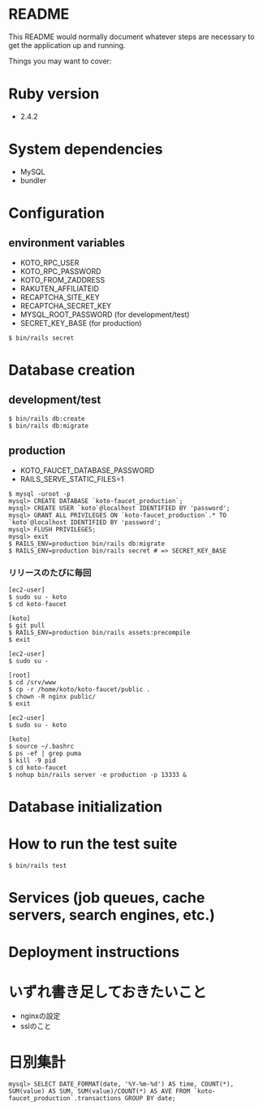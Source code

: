 # README

This README would normally document whatever steps are necessary to get the
application up and running.

Things you may want to cover:

# Ruby version
- 2.4.2

# System dependencies
- MySQL
- bundler

# Configuration
## environment variables
- KOTO_RPC_USER
- KOTO_RPC_PASSWORD
- KOTO_FROM_ZADDRESS
- RAKUTEN_AFFILIATEID
- RECAPTCHA_SITE_KEY
- RECAPTCHA_SECRET_KEY
- MYSQL_ROOT_PASSWORD (for development/test)
- SECRET_KEY_BASE (for production)
```
$ bin/rails secret
```

# Database creation
## development/test
```
$ bin/rails db:create
$ bin/rails db:migrate
```

## production
- KOTO_FAUCET_DATABASE_PASSWORD
- RAILS_SERVE_STATIC_FILES=1

```
$ mysql -uroot -p
mysql> CREATE DATABASE `koto-faucet_production`;
mysql> CREATE USER `koto`@localhost IDENTIFIED BY 'password';
mysql> GRANT ALL PRIVILEGES ON `koto-faucet_production`.* TO `koto`@localhost IDENTIFIED BY 'password';
mysql> FLUSH PRIVILEGES;
mysql> exit
$ RAILS_ENV=production bin/rails db:migrate
$ RAILS_ENV=production bin/rails secret # => SECRET_KEY_BASE
```

### リリースのたびに毎回
```
[ec2-user]
$ sudo su - koto
$ cd koto-faucet

[koto]
$ git pull
$ RAILS_ENV=production bin/rails assets:precompile
$ exit

[ec2-user]
$ sudo su -

[root]
$ cd /srv/www
$ cp -r /home/koto/koto-faucet/public .
$ chown -R nginx public/
$ exit

[ec2-user]
$ sudo su - koto

[koto]
$ source ~/.bashrc
$ ps -ef | grep puma
$ kill -9 pid
$ cd koto-faucet
$ nohup bin/rails server -e production -p 13333 &
```



# Database initialization

# How to run the test suite

```
$ bin/rails test
```

# Services (job queues, cache servers, search engines, etc.)

# Deployment instructions

# いずれ書き足しておきたいこと
- nginxの設定
- sslのこと

# 日別集計

```
mysql> SELECT DATE_FORMAT(date, '%Y-%m-%d') AS time, COUNT(*), SUM(value) AS SUM, SUM(value)/COUNT(*) AS AVE FROM `koto-faucet_production`.transactions GROUP BY date;
```